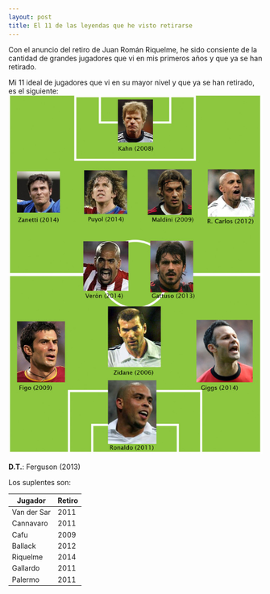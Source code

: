 ```yaml
---
layout: post
title: El 11 de las leyendas que he visto retirarse
---
```


Con el anuncio del retiro de Juan Román Riquelme, he sido consiente de la cantidad de grandes jugadores que vi en mis primeros años y que ya se han retirado.

Mi 11 ideal de jugadores que vi en su mayor nivel y que ya se han retirado, es el siguiente:
![Leyendas retiradas](https://raw.githubusercontent.com/daniels13ca/daniels13ca.github.io/master/images/Leyendas.jpg)

**D.T.**: Ferguson (2013)

Los suplentes son:

| Jugador      | Retiro |
| -------------|--------|
| Van der Sar  | 2011   |
| Cannavaro    | 2011   |
| Cafu         | 2009   |
| Ballack      | 2012   |
| Riquelme     | 2014   |
| Gallardo     | 2011   |
| Palermo      | 2011   |
